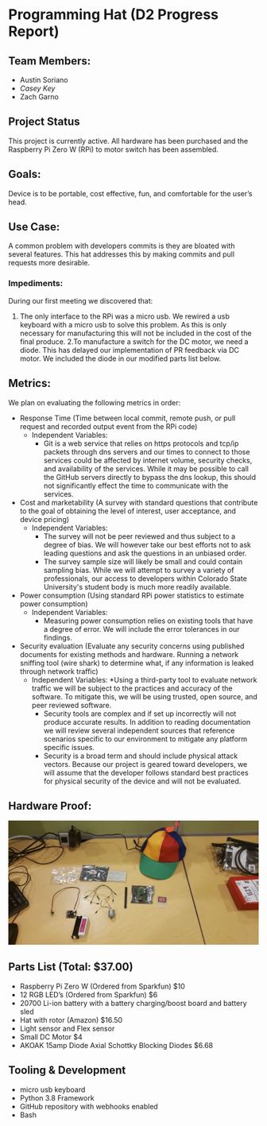 # Programming Hat (D2 Progress Report)

## Team Members:
* Austin Soriano
* *Casey Key*
* Zach Garno

## Project Status
This project is currently active. All hardware has been purchased and the Raspberry Pi Zero W (RPi) to motor switch has been assembled.

## Goals:
Device is to be portable, cost effective, fun, and comfortable for the user’s head.

## Use Case:
A common problem with developers commits is they are bloated with several features. This hat addresses this by making commits and pull requests more desirable.

### Impediments:
During our first meeting we discovered that:
 1. The only interface to the RPi was a micro usb. We rewired a usb keyboard with a micro usb to solve this problem. As this is only necessary for manufacturing this will not be included in the cost of the final produce.
 2.To manufacture a switch for the DC motor, we need a diode. This has delayed our implementation of PR feedback via DC motor. We included the diode in our modified parts list below.

## Metrics:
We plan on evaluating the following metrics in order:
* Response Time (Time between local commit, remote push, or pull request and recorded output event from the RPi code)
  * Independent Variables:
    * Git is a web service that relies on https protocols and tcp/ip packets through dns servers and our times to connect to those services could be affected by internet volume, security checks, and availability of the services. While it may be possible to call the GitHub servers directly to bypass the dns lookup, this should not significantly effect the time to communicate with the services.
* Cost and marketability (A survey with standard questions that contribute to the goal of obtaining the level of interest, user acceptance, and device pricing)
  * Independent Variables:
    * The survey will not be peer reviewed and thus subject to a degree of bias. We will however take our best efforts not to ask leading questions and ask the questions in an unbiased order.
    * The survey sample size will likely be small and could contain sampling bias. While we will attempt to survey a variety of professionals, our access to developers within Colorado State University's student body is much more readily available.
* Power consumption (Using standard RPi power statistics to estimate power consumption)
  * Independent Variables:
    * Measuring power consumption relies on existing tools that have a degree of error. We will include the error tolerances in our findings.
* Security evaluation (Evaluate any security concerns using published documents for existing methods and hardware. Running a network sniffing tool (wire shark) to determine what, if any information is leaked through network traffic)
  * Independent Variables:
    *Using a third-party tool to evaluate network traffic we will be subject to the practices and accuracy of the software. To mitigate this, we will be using trusted, open source, and peer reviewed software.
    * Security tools are complex and if set up incorrectly will not produce accurate results. In addition to reading documentation we will review several independent sources that reference scenarios specific to our environment to mitigate any platform specific issues.
    * Security is a broad term and should include physical attack vectors. Because our project is geared toward developers, we will assume that the developer follows standard best practices for physical security of the device and will not be evaluated.

## Hardware Proof:
![Image of Hardware Parts](https://github.com/zach-garno/CS-370-Pi-Project/blob/master/images/Parts.jpg)

## Parts List (Total: $37.00)
* Raspberry Pi Zero W (Ordered from Sparkfun) $10 
* 12 RGB LED’s (Ordered from Sparkfun) $6
* 20700 Li-ion battery with a battery charging/boost board and battery sled
* Hat with rotor (Amazon) $16.50
* Light sensor and Flex sensor
* Small DC Motor $4 
* AKOAK 15amp Diode Axial Schottky Blocking Diodes $6.68

## Tooling & Development
* micro usb keyboard
* Python 3.8 Framework
* GitHub repository with webhooks enabled
* Bash
